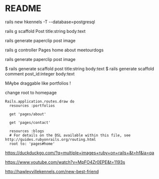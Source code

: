 # README

rails new hkennels -T --database=postgresql

rails g scaffold Post title:string body:text


rails generate paperclip post image

rails g controller Pages home about meetourdogs

rails generate paperclip post image

$ rails generate scaffold post title:string body:text
$ rails generate scaffold comment post_id:integer body:text

MAybe draggable like portfolios !

change root to homepage
```
Rails.application.routes.draw do
  resources :portfolios

  get 'pages/about'

  get 'pages/contact'

  resources :blogs
  # For details on the DSL available within this file, see http://guides.rubyonrails.org/routing.html
  root to: 'pages#home'
```
https://duckduckgo.com/?q=multiple+images+ruby+on+rails+&t=hf&ia=qa

https://www.youtube.com/watch?v=MpFO4Zr0EPE&t=1193s

http://hawleyvillekennels.com/new-best-friend
